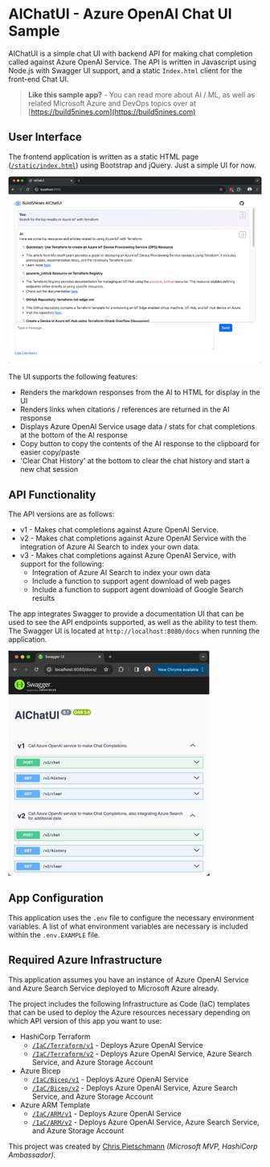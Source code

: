 # AIChatUI - Azure OpenAI Chat UI Sample

AIChatUI is a simple chat UI with backend API for making chat completion called against Azure OpenAI Service. The API is written in Javascript using Node.js with Swagger UI support, and a static `Index.html` client for the front-end Chat UI.

> **Like this sample app?** - You can read more about AI / ML, as well as related Microsoft Azure and DevOps topics over at [https://build5nines.com](https://build5nines.com)

## User Interface

The frontend application is written as a static HTML page ([`/static/index.html`](static/index.html)) using Bootstrap and jQuery. Just a simple UI for now.

![AIChatUI user interface](docs/images/aichatui-frontend.jpg)

The UI supports the following features:

- Renders the markdown responses from the AI to HTML for display in the UI
- Renders links when citations / references are returned in the AI response
- Displays Azure OpenAI Service usage data / stats for chat completions at the bottom of the AI response
- Copy button to copy the contents of the AI response to the clipboard for easier copy/paste
- 'Clear Chat History' at the bottom to clear the chat history and start a new chat session

## API Functionality

The API versions are as follows:

- v1 - Makes chat completions against Azure OpenAI Service.
- v2 - Makes chat completions against Azure OpenAI Service with the integration of Azure AI Search to index your own data.
- v3 - Makes chat completions against Azure OpenAI Service, with support for the following:
  - Integration of Azure AI Search to index your own data
  - Include a function to support agent download of web pages
  - Include a function to support agent download of Google Search results

The app integrates Swagger to provide a documentation UI that can be used to see the API endpoints supported, as well as the ability to test them. The Swagger UI is located at `http://localhost:8080/docs` when running the application.

![AIChatUI Swagger UI](docs/images/aichatui-backend-swagger.png)

## App Configuration

This application uses the `.env` file to configure the necessary environment variables. A list of what environment variables are necessary is included within the `.env.EXAMPLE` file.

## Required Azure Infrastructure

This application assumes you have an instance of Azure OpenAI Service and Azure Search Service deployed to Microsoft Azure already.

The project includes the following Infrastructure as Code (IaC) templates that can be used to deploy the Azure resources necessary depending on which API version of this app you want to use:

- HashiCorp Terraform
  - [`/IaC/Terraform/v1`](IaC/Terraform/v1) - Deploys Azure OpenAI Service
  - [`/IaC/Terraform/v2`](IaC/Terraform/v2) - Deploys Azure OpenAI Service, Azure Search Service, and Azure Storage Account
- Azure Bicep
  - [`/IaC/Bicep/v1`](IaC/Bicep/v1) - Deploys Azure OpenAI Service
  - [`/IaC/Bicep/v2`](IaC/Bicep/v2) - Deploys Azure OpenAI Service, Azure Search Service, and Azure Storage Account
- Azure ARM Template
  - [`/IaC/ARM/v1`](IaC/ARM/v1) - Deploys Azure OpenAI Service
  - [`/IaC/ARM/v2`](IaC/ARM/v2) - Deploys Azure OpenAI Service, Azure Search Service, and Azure Storage Account

This project was created by [Chris Pietschmann](https://www.pietschsoft.com) _(Microsoft MVP, HashiCorp Ambassador)_.
